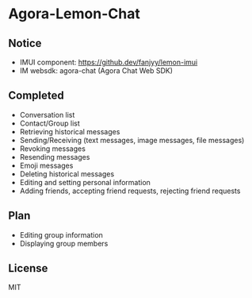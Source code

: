 # Agora-Lemon-Chat

## Notice
- IMUI component: https://github.dev/fanjyy/lemon-imui
- IM websdk: agora-chat (Agora Chat Web SDK)
## Completed
* Conversation list
* Contact/Group list
* Retrieving historical messages
* Sending/Receiving (text messages, image messages, file messages)
* Revoking messages
* Resending messages
* Emoji messages
* Deleting historical messages
* Editing and setting personal information
* Adding friends, accepting friend requests, rejecting friend requests
## Plan
* Editing group information
* Displaying group members
## License

MIT
